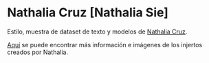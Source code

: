 # Nathalia Cruz [Nathalia Sie]

Estilo, muestra de dataset de texto y modelos de [Nathalia Cruz](https://www.instagram.com/nathalia.sie/).

[Aquí]() se puede encontrar más información e imágenes de los injertos creados por Nathalia.